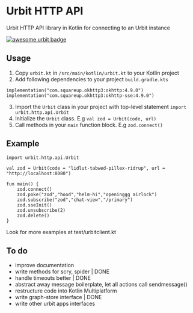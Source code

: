 # Urbit HTTP API

Urbit HTTP API library in Kotlin for connecting to an Urbit instance

[![awesome urbit badge](https://img.shields.io/badge/~-awesome%20urbit-lightgrey)](https://github.com/urbit/awesome-urbit)

## Usage

1. Copy `urbit.kt` in `/src/main/kotlin/urbit.kt` to your Kotlin project
2. Add following dependencies to your project `build.gradle.kts`
```
implementation("com.squareup.okhttp3:okhttp:4.9.0")
implementation("com.squareup.okhttp3:okhttp-sse:4.9.0")
```
3. Import the `Urbit` class in your project with top-level statement `import urbit.http.api.Urbit`
4. Initialize the `Urbit` class. E.g `val zod = Urbit(code, url)`
5. Call methods in your `main` function block. E.g `zod.connect()`

## Example

```
import urbit.http.api.Urbit

val zod = Urbit(code = "lidlut-tabwed-pillex-ridrup", url = "http://localhost:8080")

fun main() {
    zod.connect()
    zod.poke("zod","hood","helm-hi","openinggg airlock")
    zod.subscribe("zod","chat-view","/primary")
    zod.sseInit()
    zod.unsubscribe(2)
    zod.delete()
}
```
Look for more examples at test/urbitclient.kt

## To do
* improve documentation
* write methods for scry, spider | DONE
* handle timeouts better | DONE
* abstract away message boilerplate, let all actions call sendmessage()
* restructure code into Kotlin Multiplatform
* write graph-store interface | DONE
* write other urbit apps interfaces
